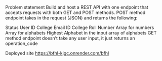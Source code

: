Problem statement
Build and host a REST API with one endpoint that accepts requests with both GET and POST methods. POST method endpoint takes in the request (JSON) and returns the following:

Status
User ID
College Email ID
College Roll Number
Array for numbers
Array for alphabets
Highest Alphabet in the input array of alphabets GET method endpoint doesn’t take any user input, it just returns an operation_code

Deployed site
https://bfhl-kjgc.onrender.com/bfhl
